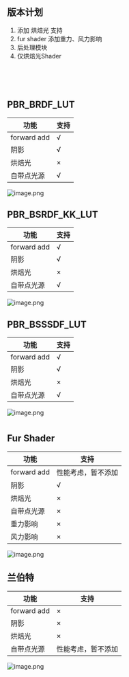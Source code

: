 

## 版本计划

1. 添加 烘焙光 支持
1. fur shader 添加重力、风力影响
1. 后处理模块
1. 仅烘焙光Shader

​

​

## PBR_BRDF_LUT
| 功能 | 支持 |
| --- | --- |
| forward add | √ |
| 阴影 | √ |
| 烘焙光 | × |
| 自带点光源 | √ |

![image.png](https://cdn.nlark.com/yuque/0/2021/png/12427755/1628400523909-37363e18-4527-4093-a631-cc6aeca5510b.png#clientId=u9b250518-99ec-4&from=paste&height=297&id=u3f9e66fb&margin=%5Bobject%20Object%5D&name=image.png&originHeight=593&originWidth=717&originalType=binary&ratio=1&size=315333&status=done&style=none&taskId=u338515ec-6aac-4ac3-bf95-185832f7eb9&width=358.5)
## PBR_BSRDF_KK_LUT
| 功能 | 支持 |
| --- | --- |
| forward add | √ |
| 阴影 | √ |
| 烘焙光 | × |
| 自带点光源 | √ |

![image.png](https://cdn.nlark.com/yuque/0/2021/png/12427755/1628440267232-d92d3ab6-5428-4ef8-b7e6-f4250391faf3.png#clientId=uf3deec46-b4e3-4&from=paste&height=174&id=uf4a32ae0&margin=%5Bobject%20Object%5D&name=image.png&originHeight=348&originWidth=407&originalType=binary&ratio=1&size=154378&status=done&style=none&taskId=udbe34b28-68db-402e-8576-cd9a73c05a4&width=203.5)
## PBR_BSSSDF_LUT
| 功能 | 支持 |
| --- | --- |
| forward add | √ |
| 阴影 | √ |
| 烘焙光 | × |
| 自带点光源 | √ |

![image.png](https://cdn.nlark.com/yuque/0/2021/png/12427755/1628401116411-0f01f690-0473-4ce1-869a-388aa6864994.png#clientId=u9b250518-99ec-4&from=paste&height=387&id=uf28a5878&margin=%5Bobject%20Object%5D&name=image.png&originHeight=773&originWidth=623&originalType=binary&ratio=1&size=304650&status=done&style=none&taskId=ud437b760-5f4d-4966-8233-b500ae2527e&width=311.5)
# 
## Fur Shader
| 功能 | 支持 |
| --- | --- |
| forward add | 性能考虑，暂不添加 |
| 阴影 | √ |
| 烘焙光 | × |
| 自带点光源 | × |
| 重力影响 | × |
| 风力影响 | × |

![image.png](https://cdn.nlark.com/yuque/0/2021/png/12427755/1628440300725-fdb79a56-9964-47c8-97a7-6ea43f8fc122.png#clientId=uf3deec46-b4e3-4&from=paste&height=233&id=u9030da5b&margin=%5Bobject%20Object%5D&name=image.png&originHeight=465&originWidth=506&originalType=binary&ratio=1&size=154138&status=done&style=none&taskId=u3200e168-8de4-4643-a209-52537f5e59f&width=253)


## 兰伯特
| 功能 | 支持 |
| --- | --- |
| forward add | × |
| 阴影 | × |
| 烘焙光 | × |
| 自带点光源 | 性能考虑，暂不添加 |

![image.png](https://cdn.nlark.com/yuque/0/2021/png/12427755/1628440376661-a68643ca-ff81-45af-8ea3-0d2ef36817a0.png#clientId=uf3deec46-b4e3-4&from=paste&height=212&id=uefbf3c17&margin=%5Bobject%20Object%5D&name=image.png&originHeight=424&originWidth=509&originalType=binary&ratio=1&size=155724&status=done&style=none&taskId=ud2944d1b-9f86-43c8-8331-8ee9d4504c3&width=254.5)
